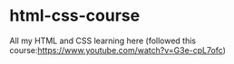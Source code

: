 # html-css-course
All my HTML and CSS learning here (followed this course:https://www.youtube.com/watch?v=G3e-cpL7ofc)
